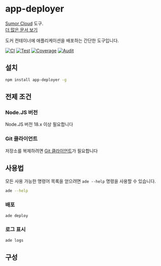 # app-deployer

[Sumor Cloud](https://sumor.cloud) 도구.  
[더 많은 문서 보기](https://sumor.cloud/app-deployer)

도커 컨테이너에 애플리케이션을 배포하는 간단한 도구입니다.

[![CI](https://github.com/sumor-cloud/app-deployer/actions/workflows/ci.yml/badge.svg)](https://github.com/sumor-cloud/app-deployer/actions/workflows/ci.yml)
[![Test](https://github.com/sumor-cloud/app-deployer/actions/workflows/ut.yml/badge.svg)](https://github.com/sumor-cloud/app-deployer/actions/workflows/ut.yml)
[![Coverage](https://github.com/sumor-cloud/app-deployer/actions/workflows/coverage.yml/badge.svg)](https://github.com/sumor-cloud/app-deployer/actions/workflows/coverage.yml)
[![Audit](https://github.com/sumor-cloud/app-deployer/actions/workflows/audit.yml/badge.svg)](https://github.com/sumor-cloud/app-deployer/actions/workflows/audit.yml)

## 설치

```bash
npm install app-deployer -g
```

## 전제 조건

### Node.JS 버전

Node.JS 버전 18.x 이상 필요합니다

### Git 클라이언트

저장소를 복제하려면 [Git 클라이언트](https://git-scm.com/)가 필요합니다

## 사용법

모든 사용 가능한 명령어 목록을 얻으려면 `ade --help` 명령을 사용할 수 있습니다.

```bash
ade --help
```

### 배포

```bash
ade deploy
```

### 로그 표시

```bash
ade logs
```

## 구성
